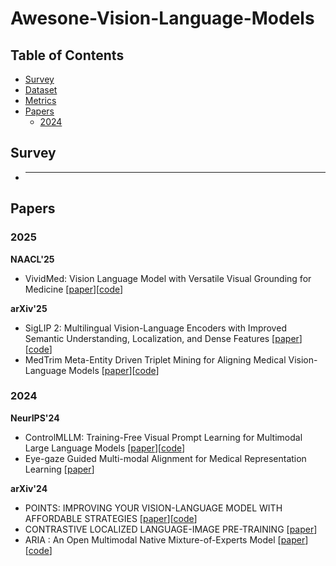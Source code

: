 # Awesone-Vision-Language-Models

## Table of Contents

- [Survey](#survey)
- [Dataset](#Dataset)
- [Metrics](#Metrics)
- [Papers](#papers)
  - [2024](#2024)

## Survey
- ***

## Papers
### 2025

**NAACL'25**
- VividMed: Vision Language Model with Versatile Visual Grounding for Medicine [[paper](https://arxiv.org/pdf/2410.12694)][[code](https://github.com/function2-llx/MMMM)]

**arXiv'25**
- SigLIP 2: Multilingual Vision-Language Encoders with Improved Semantic Understanding, Localization, and Dense Features [[paper](https://arxiv.org/pdf/2502.14786)][[code](https://github.com/google-research/big_vision/blob/main/big_vision/configs/proj/image_text/README_siglip2.md)]
- MedTrim Meta-Entity Driven Triplet Mining for Aligning Medical Vision-Language Models [[paper](https://arxiv.org/pdf/2504.15929)][[code](https://github.com/icon-lab/MedTrim)]


### 2024
**NeurIPS'24**
- ControlMLLM: Training-Free Visual Prompt Learning for Multimodal Large Language Models [[paper](https://arxiv.org/abs/2407.21534)][[code](https://github.com/mrwu-mac/ControlMLLM)]
- Eye-gaze Guided Multi-modal Alignment for Medical Representation Learning [[paper](https://openreview.net/pdf?id=0bINeW40u4)]

**arXiv'24**
- POINTS: IMPROVING YOUR VISION-LANGUAGE MODEL WITH AFFORDABLE STRATEGIES [[paper](https://arxiv.org/pdf/2409.04828)][[code](https://github.com/WePOINTS/WePOINTS)]
- CONTRASTIVE LOCALIZED LANGUAGE-IMAGE PRE-TRAINING [[paper](https://arxiv.org/pdf/2410.02746)]
- ARIA : An Open Multimodal Native Mixture-of-Experts Model [[paper](https://arxiv.org/pdf/2410.05993)][[code](https://github.com/rhymes-ai/Aria)]
